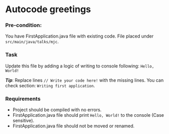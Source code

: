 # Autocode greetings

### Pre-condition:

You have FirstApplication.java file with existing code.
File placed under `src/main/java/talks/mjc`.

### Task

Update this file by adding a logic of writing to console following: `Hello, World!`

**_Tip_**: Replace lines `// Write your code here!` with the missing lines.
You can check section: `Writing first application`.

### Requirements

- Project should be compiled with no errors.
- FirstApplication.java file should print `Hello, World!` to the console (Case sensitive).
- FirstApplication.java file should not be moved or renamed. 

